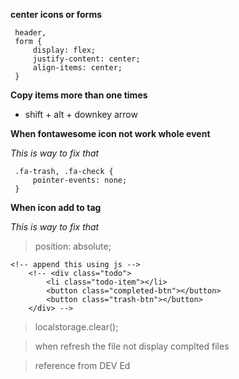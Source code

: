 **center icons or forms**
```
 header,
 form {
     display: flex;
     justify-content: center;
     align-items: center;
 }

```
**Copy items more than one times**

- shift + alt + downkey arrow

**When fontawesome icon not work whole event**

*This is way to fix that*
```
 .fa-trash, .fa-check {
     pointer-events: none;
 }

```

**When icon add to tag**

*This is way to fix that*
>  position: absolute;

```
<!-- append this using js -->
    <!-- <div class="todo">
        <li class="todo-item"></li>
        <button class="completed-btn"></button>
        <button class="trash-btn"></button>
    </div> -->

```

> localstorage.clear();

> when refresh the file not display complted files

> reference from DEV Ed